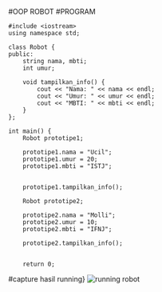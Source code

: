 #OOP ROBOT
#PROGRAM
```
#include <iostream>
using namespace std;

class Robot {
public:
    string nama, mbti;
    int umur;

    void tampilkan_info() {
        cout << "Nama: " << nama << endl;
        cout << "Umur: " << umur << endl;
        cout << "MBTI: " << mbti << endl;
    }
};

int main() {
    Robot prototipe1;

    prototipe1.nama = "Ucil";
    prototipe1.umur = 20;
    prototipe1.mbti = "ISTJ";


    prototipe1.tampilkan_info();

    Robot prototipe2;

    prototipe2.nama = "Molli";
    prototipe2.umur = 10;
    prototipe2.mbti = "IFNJ";

    prototipe2.tampilkan_info();


    return 0;
````

#capture hasil running} ![running robot](https://github.com/alyanrni25/OPP/assets/156888432/164ea77b-0807-4bf4-b0e8-c3d3289a8abd)


